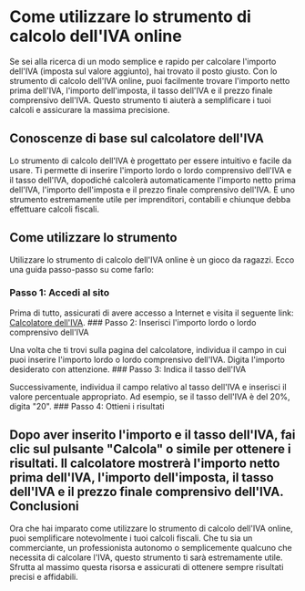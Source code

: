 Come utilizzare lo strumento di calcolo dell'IVA online
=======================================================

Se sei alla ricerca di un modo semplice e rapido per calcolare l'importo dell'IVA (imposta sul valore aggiunto), hai trovato il posto giusto. Con lo strumento di calcolo dell'IVA online, puoi facilmente trovare l'importo netto prima dell'IVA, l'importo dell'imposta, il tasso dell'IVA e il prezzo finale comprensivo dell'IVA. Questo strumento ti aiuterà a semplificare i tuoi calcoli e assicurare la massima precisione.

 Conoscenze di base sul calcolatore dell'IVA 
---------------------------------------------

Lo strumento di calcolo dell'IVA è progettato per essere intuitivo e facile da usare. Ti permette di inserire l'importo lordo o lordo comprensivo dell'IVA e il tasso dell'IVA, dopodiché calcolerà automaticamente l'importo netto prima dell'IVA, l'importo dell'imposta e il prezzo finale comprensivo dell'IVA. È uno strumento estremamente utile per imprenditori, contabili e chiunque debba effettuare calcoli fiscali.

 Come utilizzare lo strumento 
------------------------------

Utilizzare lo strumento di calcolo dell'IVA online è un gioco da ragazzi. Ecco una guida passo-passo su come farlo:

###  Passo 1: Accedi al sito 

Prima di tutto, assicurati di avere accesso a Internet e visita il seguente link: [Calcolatore dell'IVA](https://www.onlinecalculatorsfree.com/it/financial/vat-calculator.html). ###  Passo 2: Inserisci l'importo lordo o lordo comprensivo dell'IVA 

Una volta che ti trovi sulla pagina del calcolatore, individua il campo in cui puoi inserire l'importo lordo o lordo comprensivo dell'IVA. Digita l'importo desiderato con attenzione. ###  Passo 3: Indica il tasso dell'IVA 

Successivamente, individua il campo relativo al tasso dell'IVA e inserisci il valore percentuale appropriato. Ad esempio, se il tasso dell'IVA è del 20%, digita "20". ###  Passo 4: Ottieni i risultati 

Dopo aver inserito l'importo e il tasso dell'IVA, fai clic sul pulsante "Calcola" o simile per ottenere i risultati. Il calcolatore mostrerà l'importo netto prima dell'IVA, l'importo dell'imposta, il tasso dell'IVA e il prezzo finale comprensivo dell'IVA.  Conclusioni 
-------------

Ora che hai imparato come utilizzare lo strumento di calcolo dell'IVA online, puoi semplificare notevolmente i tuoi calcoli fiscali. Che tu sia un commerciante, un professionista autonomo o semplicemente qualcuno che necessita di calcolare l'IVA, questo strumento ti sarà estremamente utile. Sfrutta al massimo questa risorsa e assicurati di ottenere sempre risultati precisi e affidabili.